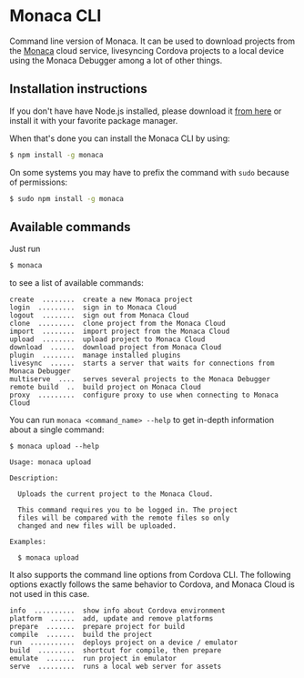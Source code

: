 Monaca CLI
==========

Command line version of Monaca. It can be used to download projects from the [Monaca](http://monaca.io) cloud service, livesyncing Cordova projects to a local device using the Monaca Debugger among a lot of other things.

Installation instructions
----

If you don't have have Node.js installed, please download it [from here](http://nodejs.org/) or install it with your favorite package manager.

When that's done you can install the Monaca CLI by using:

```bash
$ npm install -g monaca
```

On some systems you may have to prefix the command with `sudo` because of permissions:

```bash
$ sudo npm install -g monaca
```

Available commands
----

Just run

```bash
$ monaca
```

to see a list of available commands:

```
create  ........  create a new Monaca project
login  .........  sign in to Monaca Cloud
logout  ........  sign out from Monaca Cloud
clone  .........  clone project from the Monaca Cloud
import  ........  import project from the Monaca Cloud
upload  ........  upload project to Monaca Cloud
download  ......  download project from Monaca Cloud
plugin  ........  manage installed plugins
livesync  ......  starts a server that waits for connections from Monaca Debugger
multiserve  ....  serves several projects to the Monaca Debugger
remote build  ..  build project on Monaca Cloud
proxy  .........  configure proxy to use when connecting to Monaca Cloud
```

You can run `monaca <command_name> --help` to get in-depth information about a single command:

```
$ monaca upload --help

Usage: monaca upload

Description:

  Uploads the current project to the Monaca Cloud.

  This command requires you to be logged in. The project
  files will be compared with the remote files so only
  changed and new files will be uploaded.

Examples:

  $ monaca upload
```

It also supports the command line options from Cordova CLI. The following options exactly follows the same behavior to Cordova, and Monaca Cloud is not used in this case.

```
info  ..........  show info about Cordova environment
platform  ......  add, update and remove platforms
prepare  .......  prepare project for build
compile  .......  build the project
run  ...........  deploys project on a device / emulator
build  .........  shortcut for compile, then prepare
emulate  .......  run project in emulator
serve  .........  runs a local web server for assets
```
